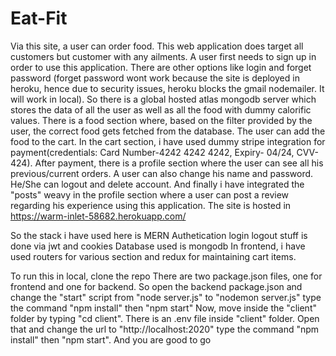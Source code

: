 # Eat-Fit
Via this site, a user can order food. This web application does target all customers but customer with any ailments.
A user first needs to sign up in order to use this application. There are other options like login and forget password (forget password wont work because the site is deployed in heroku, hence due to security issues, heroku blocks the gmail nodemailer. It will work in local).
So there is a global hosted atlas mongodb server which stores the data of all the user as well as all the food with dummy calorific values.
There is a food section where, based on the filter provided by the user, the correct food gets fetched from the database. The user can add the food to the cart.
In the cart section, i have used dummy stripe integration for payment(credentials: Card Number-4242 4242 4242, Expiry- 04/24, CVV-424).
After payment, there is a profile section where the user can see all his previous/current orders.
A user can also change his name and password. He/She can logout and delete account.
And finally i have integrated the "posts" weavy in the profile section where a user can post a review regarding his experience using this application.
The site is hosted in https://warm-inlet-58682.herokuapp.com/


So the stack i have used here is MERN
Authetication login logout stuff is done via jwt and cookies
Database used is mongodb
In frontend, i have used routers for various section and redux for maintaining cart items.


To run this in local, clone the repo
There are two package.json files, one for frontend and one for backend. So open the backend package.json and change the "start" script from "node server.js" to "nodemon server.js"
type the command "npm install" then "npm start"
Now, move inside the "client" folder by typing "cd client". There is an .env file inside "client" folder. Open that and change the url to "http://localhost:2020"
type the command "npm install" then "npm start". And you are good to go
